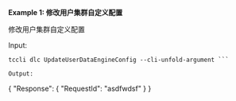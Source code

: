 **Example 1: 修改用户集群自定义配置**

修改用户集群自定义配置

Input: 

```
tccli dlc UpdateUserDataEngineConfig --cli-unfold-argument ```

Output: 
```
{
    "Response": {
        "RequestId": "asdfwdsf"
    }
}
```

